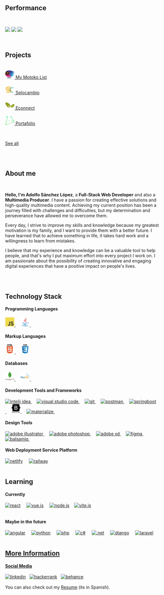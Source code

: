 <h2 align="left">
Performance
</h2>
<br>
  <p align="left">
  <img src="https://github-readme-stats.vercel.app/api?username=adolfsan99&theme=github_dark&locale=en&hide_border=true&card_width=1&show_icons=true" />
  <img src="https://github-readme-stats.vercel.app/api/top-langs?username=adolfsan99&theme=github_dark&locale=en&hide_border=true&card_width=1&layout=compact&langs_count=8" />
  <img src="https://github-readme-streak-stats.herokuapp.com?user=adolfsan99&theme=github_dark&locale=en&hide_border=true&card_width=438"/>
  </p>  

<br>
<h2 align="left">
Projects
</h2>
<br>
<div align="left">
<a href="https://5vxm7-laaaa-aaaap-abbua-cai.icp0.io/" target="_blank" rel="noreferrer">
<img src="https://raw.githubusercontent.com/Adolfsan99/motokolistdapp/main/src/motokolistdapp_frontend/assets/favicon.png"
alt="my motoko list" width="30" height="30" />  My Motoko List</a>   </div>
<br>
<div align="left">
<a href="https://selocambio.netlify.app/" target="_blank" rel="noreferrer">
<img src="https://raw.githubusercontent.com/Adolfsan99/Selocambio.com/main/assets/img/favicon/android-icon-36x36.png"
alt="selocambio.com" width="30" height="30" />  Selocambio</a>   </div>
<br>
<div align="left">
<a href="https://adolfsan99.github.io/econnect/index.html" target="_blank" rel="noreferrer">
<img src="https://raw.githubusercontent.com/Adolfsan99/econnect/main/img/ecoicon.png"
alt="econnect" width="30" height="30" />  Econnect</img></a>   </div>
<br>
<div align="left">
<a href="https://adolfsan99.github.io/sanchprod/" target="_blank" rel="noreferrer">
<img src="https://raw.githubusercontent.com/Adolfsan99/sanchprod/gh-pages/assets/favicons/apple-touch-icon-57x57.png"
alt="portafolio" width="30" height="30" />  Portafolio</img></a>   </div>
<br>
<br>
<p align="left"><a href="https://github.com/Adolfsan99/docs-proyectos-links/blob/main/README.md">See all</a></p>
<br><br>

<h2 align="left">
About me
</h2>
<br>
<p align="left">
<b>Hello, I'm Adolfo Sánchez López</b>, a <b>Full-Stack Web Developer</b> and also a <b>Multimedia Producer</b>. I have a passion for creating effective solutions and high-quality multimedia content. Achieving my current position has been a journey filled with challenges and difficulties, but my determination and perseverance have allowed me to overcome them.
</p>
<p align="left">
Every day, I strive to improve my skills and knowledge because my greatest motivation is my family, and I want to provide them with a better future. I have learned that to achieve something in life, it takes hard work and a willingness to learn from mistakes.
</p>
<p align="left">
I believe that my experience and knowledge can be a valuable tool to help people, and that's why I put maximum effort into every project I work on. I am passionate about the possibility of creating innovative and engaging digital experiences that have a positive impact on people's lives.
</p>
<br><br>
<h2 align="left">
  Technology Stack
</h2>
<h4 align="left">
  Programming Languages
</h4>
<div align="left">
<a href="https://developer.mozilla.org/es/docs/Web/JavaScript" target="_blank" rel="noreferrer">
<img src="https://raw.githubusercontent.com/devicons/devicon/master/icons/javascript/javascript-original.svg" title="JavaScript" alt="javascript" width="30" height="30" /> </a>   
<a href="https://www.w3schools.com/java/default.asp" target="_blank" rel="noreferrer">
<img src="https://raw.githubusercontent.com/devicons/devicon/master/icons/java/java-original.svg" title="Java" alt="java" width="30" height="30" /> </a>  
</div>

<h4 align="left">
  Markup Languages
</h4>
<div align="left">
<a href="https://www.w3schools.com/html/default.asp" target="_blank" rel="noreferrer">
<img src="https://raw.githubusercontent.com/devicons/devicon/master/icons/html5/html5-original-wordmark.svg" title="HTML5" alt="html5" width="30" height="30" /> </a>   
<a href="https://www.w3schools.com/css/default.asp" target="_blank" rel="noreferrer"> 
<img src="https://raw.githubusercontent.com/devicons/devicon/master/icons/css3/css3-original-wordmark.svg" title="CSS3" alt="css3" width="30" height="30" /> </a>
</div>

<h4 align="left">
  Databases
</h4>
<div align="left">
<a href="#" target="_blank" rel="noreferrer">
<img src="https://raw.githubusercontent.com/devicons/devicon/master/icons/mongodb/mongodb-original-wordmark.svg" title="MongoDB" alt="mongodb" width="30" height="30" /> </a>   
<a href="https://www.w3schools.com/sql/default.asp" target="_blank" rel="noreferrer">
<img src="https://raw.githubusercontent.com/devicons/devicon/master/icons/mysql/mysql-original-wordmark.svg" title="MySQL" alt="mysql" width="30" height="30" /> </a>
</div>

<h4 align="left">
  Development Tools and Frameworks
</h4>
<div align="left">
<a href="#" target="_blank" rel="noreferrer">
<img src="https://upload.wikimedia.org/wikipedia/commons/9/9c/IntelliJ_IDEA_Icon.svg" title="IntelliJ IDEA" alt="intelij idea" width="30" height="30" /> </a>   
<a href="#" target="_blank" rel="noreferrer">
<img src="https://upload.wikimedia.org/wikipedia/commons/9/9a/Visual_Studio_Code_1.35_icon.svg" title="Visual Studio Code" alt="visual studio code" width="30" height="30" /> </a>   
<a href="#" target="_blank" rel="noreferrer">
<img src="https://www.vectorlogo.zone/logos/git-scm/git-scm-icon.svg" title="GIT" alt="git" width="30" height="30" /> </a>   
<a href="#" target="_blank" rel="noreferrer">
<img src="https://www.vectorlogo.zone/logos/getpostman/getpostman-icon.svg" title="Postman" alt="postman" width="30" height="30" /> </a>   
<a href="#" target="_blank" rel="noreferrer">
<img src="https://www.vectorlogo.zone/logos/springio/springio-icon.svg" title="Springboot" alt="springboot" width="30" height="30" /> </a>   
<a href="https://getbootstrap.com/docs/5.3/getting-started/introduction/" target="_blank" rel="noreferrer">
<img src="https://raw.githubusercontent.com/devicons/devicon/master/icons/bootstrap/bootstrap-plain-wordmark.svg" title="Bootstrap" alt="bootstrap" width="30" height="30" /> </a>   
<a href="#" target="_blank" rel="noreferrer">
<img src="https://raw.githubusercontent.com/prplx/svg-logos/5585531d45d294869c4eaab4d7cf2e9c167710a9/svg/materialize.svg" title="Materialize" alt="materialize" width="30" height="30" /> </a>
</div>

<h4 align="left">
  Design Tools
</h4>
<div align="left">
<a href="#" target="_blank" rel="noreferrer"> 
<img src="https://upload.wikimedia.org/wikipedia/commons/f/fb/Adobe_Illustrator_CC_icon.svg" title="Adobe Illustrator" alt="adobe illustrator" width="30" height="30" /> </a>   
<a href="#" target="_blank" rel="noreferrer">
<img src="https://upload.wikimedia.org/wikipedia/commons/a/af/Adobe_Photoshop_CC_icon.svg" title="Adobe Photoshop" alt="adobe photoshop" width="30" height="30" /> </a>   
<a href="#" target="_blank" rel="noreferrer">
<img src="https://upload.wikimedia.org/wikipedia/commons/c/c2/Adobe_XD_CC_icon.svg" title="Adobe XD" alt="adobe xd" width="30" height="30" /> </a>   
<a href="#" target="_blank" rel="noreferrer">
<img src="https://www.vectorlogo.zone/logos/figma/figma-icon.svg" title="Figma" alt="figma" width="30" height="30" /> </a>   
<a href="#" target="_blank" rel="noreferrer">
<img src="https://balsamiq.com/assets/company/brandassets/smileyface-transparent-1080x1080.png" title="Balsamiq" alt="balsamiq" width="30" height="30" /> </a>
</div>

<h4 align="left">
  Web Deployment Service Platform
</h4>

<div align="left">
<a href="#" target="_blank" rel="noreferrer">
<img src="https://www.vectorlogo.zone/logos/netlify/netlify-icon.svg" title="Netlify" alt="netlify" width="30" height="30" /></a>    
<a href="#" target="_blank" rel="noreferrer">
<img src="https://railway.app/brand/logo-light.svg" title="Railway" alt="railway" width="30" height="30" /></a>
</div>

<br>

<h2 align="left">
  Learning
</h2>

<h4 align="left">
  Currently
</h4>

<div align="left">
<a href="#" target="_blank" rel="noreferrer">
<img src="https://upload.wikimedia.org/wikipedia/commons/a/a7/React-icon.svg" title="React" alt="react" width="30" height="30" /></a>    
<a href="#" target="_blank" rel="noreferrer"> 
<img src="https://upload.wikimedia.org/wikipedia/commons/9/95/Vue.js_Logo_2.svg" title="Vue.js" alt="vue.js" width="30" height="30" /></a>    
<a href="#" target="_blank" rel="noreferrer"> 
<img src="https://upload.wikimedia.org/wikipedia/commons/d/d9/Node.js_logo.svg" title="node.js" alt="node.js" width="30" height="30" /></a>    
<a href="#" target="_blank" rel="noreferrer"> 
<img src="https://upload.wikimedia.org/wikipedia/commons/f/f1/Vitejs-logo.svg" title="Vite.js" alt="vite.js" width="30" height="30" /></a>
</div>

<br>

<h4 align="left">
  Maybe in the future
</h4>

<div align="left">
  <a href="#" target="_blank" rel="noreferrer">
<img src="https://upload.wikimedia.org/wikipedia/commons/c/cf/Angular_full_color_logo.svg" title="Angular" alt="angular" width="30" height="30" /></a>    
<a href="https://www.w3schools.com/python/default.asp" target="_blank" rel="noreferrer"> 
<img src="https://upload.wikimedia.org/wikipedia/commons/c/c3/Python-logo-notext.svg" title="Python" alt="python" width="30" height="30" /></a>    
<a href="https://www.w3schools.com/php/default.asp" target="_blank" rel="noreferrer"> 
<img src="https://upload.wikimedia.org/wikipedia/commons/2/27/PHP-logo.svg" title="PHP" alt="php" width="30" height="30" /></a>    
<a href="#" target="_blank" rel="noreferrer"> 
<img src="https://seeklogo.com/images/C/c-sharp-c-logo-02F17714BA-seeklogo.com.png" title="C#" alt="c#" width="30" height="30" /></a>    
<a href="#" target="_blank" rel="noreferrer"> 
<img src="https://upload.wikimedia.org/wikipedia/commons/7/7d/Microsoft_.NET_logo.svg" title=".NET" alt=".net" width="30" height="30" /></a>    
<a href="#" target="_blank" rel="noreferrer"> 
<img src="https://seeklogo.com/images/D/django-logo-F46C1DD95E-seeklogo.com.png" title="django" alt="django" width="30" height="30" /></a>    
<a href="#" target="_blank" rel="noreferrer"> 
<img src="https://upload.wikimedia.org/wikipedia/commons/9/9a/Laravel.svg" title="Laravel" alt="laravel" width="30" height="30" /></a    
</div>
<br><br>

<h2 align="left">
  More Information
</h2>

<h4 align="left">
  Social Media
</h4>

<div align="left">
<a href="https://linkedin.com/in/adolfosanchezlopez" target="blank">
<img src="https://upload.wikimedia.org/wikipedia/commons/8/81/LinkedIn_icon.svg" title="linkedin" alt="linkedin" width="30" height="30"/></a>  
<a href="https://www.hackerrank.com/adolfosan99" target="blank">
<img src="https://raw.githubusercontent.com/rahuldkjain/github-profile-readme-generator/master/src/images/icons/Social/hackerrank.svg" title="HackerRank" alt="hackerrank" width="30" height="30" /></a>  
<a href="https://www.behance.net/adolfosanchezlopez" target="blank">
<img src="https://raw.githubusercontent.com/rahuldkjain/github-profile-readme-generator/master/src/images/icons/Social/behance.svg" title="Behance" alt="behance" width="30" height="30" /></a>
<br><br>
</div>

<div align="left">
You can also check out my <a href="https://adolfsan99.github.io/sanchprod/assets/pt/docs/AS2023-Resume.pdf">Resume</a> (its in Spanish).
</div>

<br>
